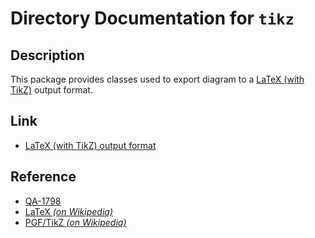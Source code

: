 # Directory Documentation for `tikz`

## Description
This package provides classes used to export diagram to a [LaTeX (with TikZ)](https://plantuml.com/latex) output format.

## Link
- [LaTeX (with TikZ) output format](https://plantuml.com/latex)

## Reference
- [QA-1798](https://forum.plantuml.net/1798/latex-tikz-support)
- [LaTeX _(on Wikipedia)_](https://en.wikipedia.org/wiki/LaTeX)
- [PGF/TikZ _(on Wikipedia)_](https://en.wikipedia.org/wiki/PGF/TikZ)
